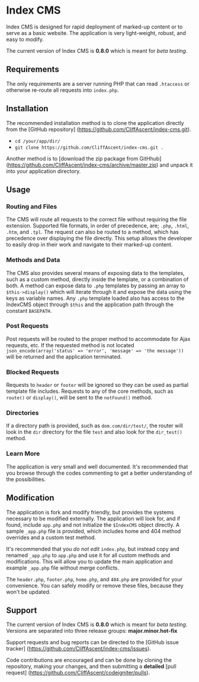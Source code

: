 
# Index CMS

Index CMS is designed for rapid deployment of marked-up content or to serve as a basic website. The application is very light-weight, robust, and easy to modify.

The current version of Index CMS is **0.8.0** which is meant for *beta testing*.


## Requirements

The only requirements are a server running PHP that can read `.htaccess` or otherwise re-route all requests into `index.php`.


## Installation

The recommended installation method is to clone the application directly from the [GitHub repository] (https://github.com/CliffAscent/index-cms.git).
+ `cd /your/app/dir/`
+ `git clone https://github.com/CliffAscent/index-cms.git .`

Another method is to [download the zip package from GitHhub] (https://github.com/CliffAscent/index-cms/archive/master.zip) and unpack it into your application directory.


## Usage

### Routing and Files
The CMS will route all requests to the correct file without requiring the file extension. Supported file formats, in order of precedence, are; `.php`, `.html`, `.htm`, and `.tpl`. The request can also be routed to a method, which has precedence over displaying the file directly. This setup allows the developer to easily drop in their work and navigate to their marked-up content.

### Methods and Data
The CMS also provides several means of exposing data to the templates, such as a custom method, directly inside the template, or a combination of both. A method can expose data to `.php` templates by passing an array to `$this->display()` which will iterate through it and expose the data using the keys as variable names. Any `.php` template loaded also has access to the IndexCMS object through `$this` and the application path through the constant `BASEPATH`.

### Post Requests
Post requests will be routed to the proper method to accommodate for Ajax requests, etc. If the requested method is not located `json_encode(array('status' => 'error', 'message' => 'the message'))` will be returned and the application terminated.

### Blocked Requests
Requests to `header` or `footer` will be ignored so they can be used as partial template file includes. Requests to any of the core methods, such as `route()` or `display()`, will be sent to the `notFound()` method.

### Directories
If a directory path is provided, such as `dom.com/dir/test/`, the router will look in the `dir` directory for the file `test` and also look for the `dir_test()` method.

### Learn More
The application is very small and well documented. It's recommended that you browse through the codes commenting to get a better understanding of the possibilities.


## Modification

The application is fork and modify friendly, but provides the systems necessary to be modified externally. The application will look for, and if found, include `app.php` and not initialize the `$IndexCMS` object directly. A sample `_app.php` file is provided, which includes home and 404 method overrides and a custom test method.

It's recommended that you *do not edit* `index.php`, but instead copy and renamed `_app.php` to `app.php` and use it for all custom methods and modifications. This will allow you to update the main application and example `_app.php` file without merge conflicts.

The `header.php`, `footer.php`, `home.php`, and `404.php` are provided for your convenience. You can safely modify or remove these files, because they won't be updated.


## Support

The current version of Index CMS is **0.8.0** which is meant for *beta testing*. Versions are separated into three release groups: **major.minor.hot-fix**

Support requests and bug reports can be directed to the [GitHub issue tracker] (https://github.com/CliffAscent/index-cms/issues).

Code contributions are encouraged and can be done by cloning the repository, making your changes, and then submitting a **detailed** [pull request] (https://github.com/CliffAscent/codeigniter/pulls).
